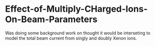 # Effect-of-Multiply-CHarged-Ions-On-Beam-Parameters
Was doing some background work on thought it would be interseting to model the total beam current from singly and doubly Xenon ions. 
